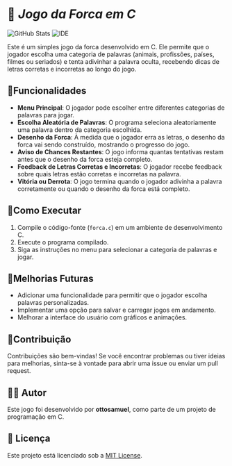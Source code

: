#  **🔸 _Jogo da Forca em C_** 

![GitHub Stats](https://img.shields.io/github/forks/{ottosamuel01}/{jogo-da-forca}.svg)
![IDE](https://img.shields.io/badge/Visual_Studio_Code-0078D4?style=for-the-badge&logo=visual%20studio%20code&logoColor=white)

Este é um simples jogo da forca desenvolvido em C. Ele permite que o jogador escolha uma categoria de palavras (animais, profissões, países, filmes ou seriados) e tenta adivinhar a palavra oculta, recebendo dicas de letras corretas e incorretas ao longo do jogo.

## 🔹Funcionalidades

- **Menu Principal**: O jogador pode escolher entre diferentes categorias de palavras para jogar.
- **Escolha Aleatória de Palavras**: O programa seleciona aleatoriamente uma palavra dentro da categoria escolhida.
- **Desenho da Forca**: À medida que o jogador erra as letras, o desenho da forca vai sendo construído, mostrando o progresso do jogo.
- **Aviso de Chances Restantes**: O jogo informa quantas tentativas restam antes que o desenho da forca esteja completo.
- **Feedback de Letras Corretas e Incorretas**: O jogador recebe feedback sobre quais letras estão corretas e incorretas na palavra.
- **Vitória ou Derrota**: O jogo termina quando o jogador adivinha a palavra corretamente ou quando o desenho da forca está completo.

## 🔹Como Executar

1. Compile o código-fonte (`forca.c`) em um ambiente de desenvolvimento C.
2. Execute o programa compilado.
3. Siga as instruções no menu para selecionar a categoria de palavras e jogar.

## 🔹Melhorias Futuras

- Adicionar uma funcionalidade para permitir que o jogador escolha palavras personalizadas.
- Implementar uma opção para salvar e carregar jogos em andamento.
- Melhorar a interface do usuário com gráficos e animações.

## 🔹Contribuição

Contribuições são bem-vindas! Se você encontrar problemas ou tiver ideias para melhorias, sinta-se à vontade para abrir uma issue ou enviar um pull request.

## 👨‍💻 Autor

Este jogo foi desenvolvido por **ottosamuel**, como parte de um projeto de programação em C.

## 📜 Licença 

Este projeto está licenciado sob a [MIT License](https://opensource.org/licenses/MIT).

